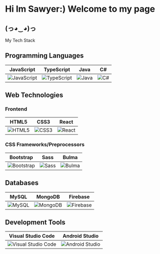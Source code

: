 <h1>Hi Im Sawyer:) Welcome to my page</h1>
<h2>
(っ◕‿◕)っ
</h2>
My Tech Stack

## Programming Languages
| JavaScript | TypeScript | Java | C# |
|------------|------------|------|----|
| ![JavaScript](https://img.shields.io/badge/-JavaScript-F7DF1E?style=flat-square&logo=javascript&logoColor=black) | ![TypeScript](https://img.shields.io/badge/-TypeScript-3178C6?style=flat-square&logo=typescript&logoColor=white) | ![Java](https://img.shields.io/badge/-Java-007396?style=flat-square&logo=java&logoColor=white) | ![C#](https://img.shields.io/badge/-C%23-239120?style=flat-square&logo=c-sharp&logoColor=white) |

## Web Technologies
### Frontend
| HTML5 | CSS3 | React |
|-------|------|-------|
| ![HTML5](https://img.shields.io/badge/-HTML5-E34F26?style=flat-square&logo=html5&logoColor=white) | ![CSS3](https://img.shields.io/badge/-CSS3-1572B6?style=flat-square&logo=css3&logoColor=white) | ![React](https://img.shields.io/badge/-React-61DAFB?style=flat-square&logo=react&logoColor=black) |

### CSS Frameworks/Preprocessors
| Bootstrap | Sass | Bulma |
|-----------|------|-------|
| ![Bootstrap](https://img.shields.io/badge/-Bootstrap-7952B3?style=flat-square&logo=bootstrap&logoColor=white) | ![Sass](https://img.shields.io/badge/-Sass-CC6699?style=flat-square&logo=sass&logoColor=white) | ![Bulma](https://img.shields.io/badge/-Bulma-00D1B2?style=flat-square&logo=bulma&logoColor=white) |

## Databases
| MySQL | MongoDB | Firebase |
|-------|---------|----------|
| ![MySQL](https://img.shields.io/badge/-MySQL-4479A1?style=flat-square&logo=mysql&logoColor=white) | ![MongoDB](https://img.shields.io/badge/-MongoDB-47A248?style=flat-square&logo=mongodb&logoColor=white) | ![Firebase](https://img.shields.io/badge/-Firebase-FFCA28?style=flat-square&logo=firebase&logoColor=black) |

## Development Tools
| Visual Studio Code | Android Studio |
|--------------------|-----------------|
| ![Visual Studio Code](https://img.shields.io/badge/-Visual%20Studio%20Code-007ACC?style=flat-square&logo=visual-studio-code&logoColor=white) | ![Android Studio](https://img.shields.io/badge/-Android%20Studio-3DDC84?style=flat-square&logo=android-studio&logoColor=white) |
